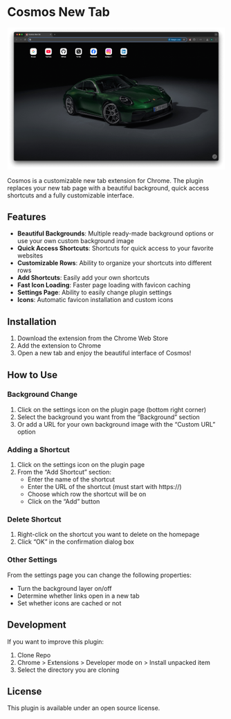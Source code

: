 # Cosmos New Tab


<p align="center">
	<img src="assets/preview.png"/>
</p>


Cosmos is a customizable new tab extension for Chrome. The plugin replaces your new tab page with a beautiful background, quick access shortcuts and a fully customizable interface.

## Features

- **Beautiful Backgrounds**: Multiple ready-made background options or use your own custom background image
- **Quick Access Shortcuts**: Shortcuts for quick access to your favorite websites
- **Customizable Rows**: Ability to organize your shortcuts into different rows
- **Add Shortcuts**: Easily add your own shortcuts
- **Fast Icon Loading**: Faster page loading with favicon caching
- **Settings Page**: Ability to easily change plugin settings
- **Icons**: Automatic favicon installation and custom icons

## Installation

1. Download the extension from the Chrome Web Store
2. Add the extension to Chrome
3. Open a new tab and enjoy the beautiful interface of Cosmos!

## How to Use

### Background Change

1. Click on the settings icon on the plugin page (bottom right corner)
2. Select the background you want from the “Background” section
3. Or add a URL for your own background image with the “Custom URL” option

### Adding a Shortcut

1. Click on the settings icon on the plugin page
2. From the “Add Shortcut” section:
   - Enter the name of the shortcut
   - Enter the URL of the shortcut (must start with https://)
   - Choose which row the shortcut will be on
   - Click on the “Add” button

### Delete Shortcut

1. Right-click on the shortcut you want to delete on the homepage
2. Click “OK” in the confirmation dialog box

### Other Settings

From the settings page you can change the following properties:

- Turn the background layer on/off
- Determine whether links open in a new tab
- Set whether icons are cached or not

## Development

If you want to improve this plugin:

1. Clone Repo
2. Chrome > Extensions > Developer mode on > Install unpacked item
3. Select the directory you are cloning

## License

This plugin is available under an open source license.
